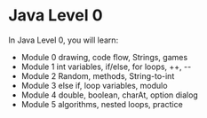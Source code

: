 # Java Level 0


In Java Level 0, you will learn:

* Module 0        drawing, code flow, Strings, games
* Module 1        int variables, if/else, for loops, ++, --
* Module 2        Random, methods, String-to-int
* Module 3        else if, loop variables, modulo
* Module 4        double, boolean, charAt, option dialog
* Module 5        algorithms, nested loops, practice


